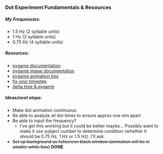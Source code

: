 ### Dot Experiment Fundamentals & Resources

##### My Frequencies:
- 1.5 Hz (2 syllable units)
- 1 Hz (3 syllable units)
- 0.75 Hz (4 syllable units)

##### Resources:
- [pygame documentation](https://www.pygame.org/docs/)
- [pygame image documentation](https://www.pygame.org/docs/ref/image.html)
- [pygame animation tips](https://www.cs.ucsb.edu/~pconrad/cs5nm/topics/pygame/drawing/)
- [fix your timestep](https://gafferongames.com/post/fix_your_timestep/)
- [delta time & pygame](https://www.reddit.com/r/pygame/comments/3blsr3/jittering_movement/)

##### Ideas/next steps:
- Make dot animation continuous
- Be able to analyze all dot times to ensure approx one min apart
- Be able to input the frequency?
  - I've got this working but it could be better maybe... Possibly want to make it use subject number to determine condition (whether it should be 0.75 Hz, 1 Hz or 1.5 Hz). I'll ask.
- ~~Set up background as fullscreen black window (animation will be in smaller white box)~~ **DONE**
